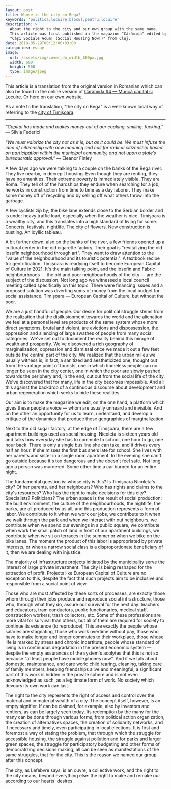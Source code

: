 ```yaml
---
layout: post
title: Whose is the city on Bega?
keywords: 'politica,locuire,blocul,pentru,locuire'
description: >
  About the right to the city and our own group with the same name.
  This article was first published in the magazine "Cărămida" edited by
  "Căși Sociale Acum! (Social Housing Now!)" from Cluj.
date: 2018-05-29T00:12:00+03:00
categories: essay
image:
  url: /assets/img/cover_do_width_600px.jpg
  width: 600
  height: 500
  type: image/jpeg
---
```


This article is a translation from the original version in Romanian which can also be found in the online version of [Cărămida #4 — Muncă capital și Locuire](http://www.desire-ro.eu/?p=3557). Or here on our own website.

As a note to the translation, "the city on Bega" is a well-known local way of referring to the [city of Timișoara](https://en.wikipedia.org/wiki/Timi%C8%99oara).

------

_“Capital has made and makes money out of our cooking, smiling, fucking.”_ — Silvia Federici

_“We must valorize the city not as it is, but as it could be. We must infuse the idea of citizenship with new meaning and call for radical citizenship based on participation within the municipal community, and not upon a state’s bureaucratic approval.”_ — Eleanor Finley

A few days ago we were talking to a couple on the banks of the Bega river. They live nearby, in decrepit housing. Even though they are renting, they have no amenities. Their extreme poverty is immediately visible. They are Roma. They tell of of the hardships they endure when searching for a job; he works in construction from time to time as a day laborer. They make some money off of recycling and by selling off what others throw into the garbage.

A few cyclists zip by; the bike lane extends close to the Serbian border and is under heavy traffic load, especially when the weather is nice. Timișoara is a wealthy city, and this translates into a high standard of living for some. Concerts, festivals, nightlife. The city of flowers. New construction is bustling. An idyllic tableau.

A bit further down, also on the banks of the river, a few friends opened up a cultural center in the old cigarette factory. Their goal is "revitalizing the old Iosefin neighbourhood through art". They want to draw attention to the "value of the neighbourhood and its touristic potential". A textbook recipe for gentrification. Timișoara is readying itself to become European Capital of Culture in 2021. It's the main talking point, and the Iosefin and Fabric neighbourhoods — the old and poor neighbourhoods of the city — are the subject of the discussion. Not long ago we witnessed a local council meeting called specifically on this topic. There were financing issues and a proposed solution was diverting sums of money from the local budget for social assistance. Timișoara — European Capital of Culture, but without the poor.

We are a just handful of people. Our desire for political struggle stems from the realization that the disillusionment towards the world and the alienation we feel at a personal level are products of the same system whose more direct symptoms, brutal and violent, are evictions and dispossession, the oppression and silencing of large swathes of people from many social categories. We've set out to document the reality behind this mirage of wealth and prosperity. We've discovered a rich geography of marginalization, oppression and dismissal once we made it out a few feet outside the central part of the city. We realized that the urban milieu we usually witness is, in fact, a sanitized and aestheticized one, thought out from the vantage point of tourists, one in which homeless people can no longer be seen in the city center, one in which the poor are slowly pushed towards the periphery and, in the end, cut out from the social life of the city. We've discovered that for many, life in the city becomes impossible. And all this against the backdrop of a continuous discourse about development and urban regeneration which seeks to hide these realities.

Our aim is to make the magazine we edit, on the one hand, a platform which gives these people a voice — whom are usually unheard and invisible. And on the other an opportunity for us to learn, understand, and develop a critique of the dynamics that produce these geographies of marginalization. 

Next to the old sugar factory, at the edge of Timișoara, there are a few apartment buildings used as social housing. Nicoleta is sixteen years old and talks how everyday she has to commute to school, one hour to go, one hour back. There is only a single bus line she can take, and it drives every half an hour. If she misses the first bus she's late for school. She lives with her parents and sister in a single room apartment. In the evening she can't go outside because it's too dangerous and she doesn't feel safe. Not long ago a person was murdered. Some other time a car burned for an entire night.

The fundamental question is: whose city is this? Is Timișoara Nicoleta's city? Of her parents, and her neighbours? Who has rights and claims to the city's resources? Who has the right to make decisions for this city? Specialists? Politicians? The urban space is the result of social production: the built environment, the culture of the neighbourhoods, the nightlife, the parks, are all produced by us all, and this production represents a form of labor. We contribute to it when we work our jobs, we contribute to it when we walk through the park and when we interact with out neighbours, we contribute when we spend our evenings in a public square, we contribute when work the small patch of land in front of our apartment buildings, we contribute when we sit on terraces in the summer or when we bike on the bike lanes. The moment the product of this labor is appropriated by private interests, or when a narrow social class is a disproportionate beneficiary of it, then we are dealing with injustice.

The majority of infrastructure projects initiated by the municipality serve the interest of large private investment. The city is being reshaped for the extraction of profit. Projects like European Capital of Culture are no exception to this, despite the fact that such projects aim to be inclusive and responsible from a social point of view.

Those who are most affected by these sorts of processes, are exactly those whom through their jobs produce and reproduce social infrastructure, those who, through what they do, assure our survival for the next day: teachers and educators, tram conductors, public functionaries, medical staff, construction workers, trash collectors, etc. Some of these professions are more vital for survival than others, but all of them are required for society to continue its existence (to reproduce). This are exactly the people whose salaries are stagnating, those who work overtime without pay, those who have to make longer and longer commutes to their workplace, those whose life is marked by stress and chronic incertitute, people whose standard of living is in continuous degradation in the present economic system — despite the empty assurances of the system's acolytes that this is not so because "at least people have mobile phones now".
And if we talk about domestic, maintenance, and care work: child rearing, cleaning, taking care of family members, keeping friendships alive and meaningful, a significant part of this work is hidden in the private sphere and is not even acknowledged as such, as a legitimate form of work. No society which devours its own work can last.

The right to the city represents the right of access and control over the material and immaterial wealth of a city. The concept itself, however, is an empty signifier. If can be claimed, for example, also by investors and rentiers, as can be largely seen today. Its redemption by the many for the many can be done through various forms, from political action organization, the creation of alternatives spaces, the creation of solidarity networks, and if necessary and timely, even participating in local elections. It is first and foremost a way of stating the problem, that through which the struggle for accessible housing, the struggle against pollution and for parks and larger green spaces, the struggle for participatory budgeting and other forms of democratizing decisions making, all can be seen as manifestations of the same struggles, that for the city. This is the reason we named our group after this concept.

The city, as Lefebvre says, is an ouvre, a collective work, and the right to the city means, beyond everything else: the right to make and remake our according to our hearts' desires.
